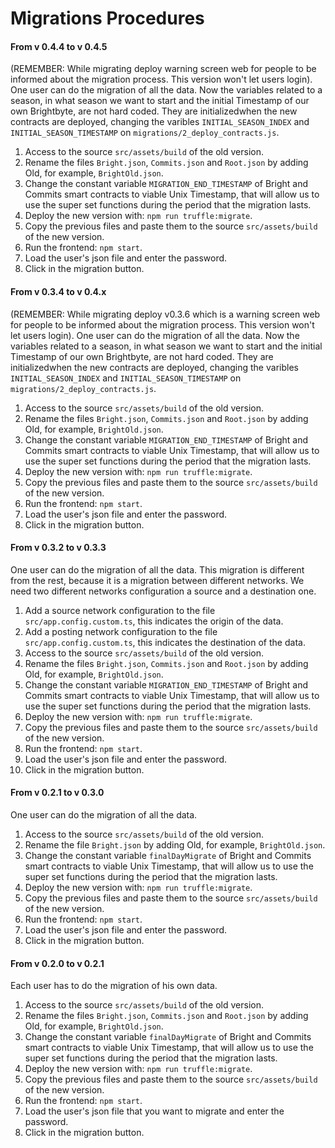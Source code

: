 # Migrations Procedures

#### From v 0.4.4 to v 0.4.5

(REMEMBER: While migrating deploy warning screen web for people to be informed about the migration process. This version won't let users login).
One user can do the migration of all the data.
Now the variables related to a season, in what season we want to start and the initial Timestamp of our own Brightbyte, are not hard coded. They are initializedwhen the new contracts are deployed, changing the varibles `INITIAL_SEASON_INDEX` and `INITIAL_SEASON_TIMESTAMP` on `migrations/2_deploy_contracts.js`.

1. Access to the source `src/assets/build` of the old version.
2. Rename the files `Bright.json`, `Commits.json` and `Root.json` by adding Old, for example, `BrightOld.json`.
3. Change the constant variable `MIGRATION_END_TIMESTAMP` of Bright and Commits smart contracts to viable Unix Timestamp, that will allow us to use the super set functions during the period that the migration lasts.
4. Deploy the new version with: `npm run truffle:migrate`. 
5. Copy the previous files and paste them to the source `src/assets/build` of the new version.
6. Run the frontend: `npm start`.
7. Load the user's json file and enter the password.
8. Click in the migration button.

#### From v 0.3.4 to v 0.4.x

(REMEMBER: While migrating deploy v0.3.6 which is a warning screen web for people to be informed about the migration process. This version won't let users login).
One user can do the migration of all the data.
Now the variables related to a season, in what season we want to start and the initial Timestamp of our own Brightbyte, are not hard coded. They are initializedwhen the new contracts are deployed, changing the varibles `INITIAL_SEASON_INDEX` and `INITIAL_SEASON_TIMESTAMP` on `migrations/2_deploy_contracts.js`.

1. Access to the source `src/assets/build` of the old version.
2. Rename the files `Bright.json`, `Commits.json` and `Root.json` by adding Old, for example, `BrightOld.json`.
3. Change the constant variable `MIGRATION_END_TIMESTAMP` of Bright and Commits smart contracts to viable Unix Timestamp, that will allow us to use the super set functions during the period that the migration lasts.
4. Deploy the new version with: `npm run truffle:migrate`. 
5. Copy the previous files and paste them to the source `src/assets/build` of the new version.
6. Run the frontend: `npm start`.
7. Load the user's json file and enter the password.
8. Click in the migration button.

#### From v 0.3.2 to v 0.3.3

One user can do the migration of all the data.
This migration is different from the rest, because it is a migration between different networks. We need two different networks configuration a source and a destination one.

1. Add a source network configuration to the file `src/app.config.custom.ts`, this indicates the origin of the data.
2. Add a posting network configuration to the file `src/app.config.custom.ts`, this indicates the destination of the data.
3. Access to the source `src/assets/build` of the old version.
4. Rename the files `Bright.json`, `Commits.json` and `Root.json` by adding Old, for example, `BrightOld.json`.
5. Change the constant variable `MIGRATION_END_TIMESTAMP` of Bright and Commits smart contracts to viable Unix Timestamp, that will allow us to use the super set functions during the period that the migration lasts.
6. Deploy the new version with: `npm run truffle:migrate`. 
7. Copy the previous files and paste them to the source `src/assets/build` of the new version.
8. Run the frontend: `npm start`.
9. Load the user's json file and enter the password.
10. Click in the migration button.


#### From v 0.2.1 to v 0.3.0

One user can do the migration of all the data.

1. Access to the source `src/assets/build` of the old version.
2. Rename the file `Bright.json` by adding Old, for example, `BrightOld.json`.
3. Change the constant variable `finalDayMigrate` of Bright and Commits smart contracts to viable Unix Timestamp, that will allow us to use the super set functions during the period that the migration lasts.
4. Deploy the new version with: `npm run truffle:migrate`. 
5. Copy the previous files and paste them to the source `src/assets/build` of the new version.
6. Run the frontend: `npm start`.
7. Load the user's json file and enter the password.
8. Click in the migration button.

#### From v 0.2.0 to v 0.2.1

Each user has to do the migration of his own data.

1. Access to the source `src/assets/build` of the old version.
2. Rename the files `Bright.json`, `Commits.json` and `Root.json` by adding Old, for example, `BrightOld.json`.
3. Change the constant variable `finalDayMigrate` of Bright and Commits smart contracts to viable Unix Timestamp, that will allow us to use the super set functions during the period that the migration lasts.
5. Deploy the new version with: `npm run truffle:migrate`. 
5. Copy the previous files and paste them to the source `src/assets/build` of the new version.
6. Run the frontend: `npm start`.
7. Load the user's json file that you want to migrate and enter the password.
8. Click in the migration button.
